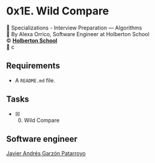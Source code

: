 # 0x1E. Wild Compare
:open_file_folder: Specializations - Interview Preparation ― Algorithms  
:bust_in_silhouette: By Alexa Orrico, Software Engineer at Holberton School  
:copyright: **[Holberton School](https://www.holbertonschool.com/)**  
:bookmark: c

## Requirements
* A ```README.md``` file.

## Tasks
* [x] 0. Wild Compare

## Software engineer
[Javier Andrés Garzón Patarroyo](https://www.javierandresgp.com)
